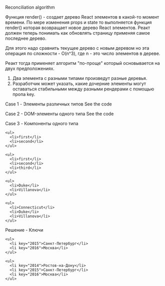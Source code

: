 
Reconciliation algorithm

Функция render() - создает дерево React элементов в какой-то момент времени.
По мере изменения props и state то выполняется функция render() которая возвращает новое дерево React элементов. Реакт должен теперь понимать как обновлять страницу применяя самое последнее дерево.

Для этого надо сравнить текущее дерево с новым деревом но эта операция по сложности - O(n^3), где n - это число элементов в дереве.

Реакт тогда применяет алгоритм "по-проще" который основывается на двух предположениях.

1. Два элемента с разными типами произведут разные деревья.
2. Разработчик может указать, какие дочерние элементы могут оставаться стабильными между разными рендерами с помощью пропа key.


Case 1 - Элементы различных типов
See the code

Case 2 - DOM-элементы одного типа
See the code

Case 3 - Компоненты одного типа
```
<ul>
  <li>first</li>
  <li>second</li>
</ul>

<ul>
  <li>first</li>
  <li>second</li>
  <li>third</li>
</ul>
```

```
<ul>
  <li>Duke</li>
  <li>Villanova</li>
</ul>

<ul>
  <li>Connecticut</li>
  <li>Duke</li>
  <li>Villanova</li>
</ul>
```

Решение - Ключи
```
<ul>
  <li key="2015">Санкт-Петербург</li>
  <li key="2016">Москва</li>
</ul>

<ul>
  <li key="2014">Ростов-на-Дону</li>
  <li key="2015">Санкт-Петербург</li>
  <li key="2016">Москва</li>
</ul>
```
